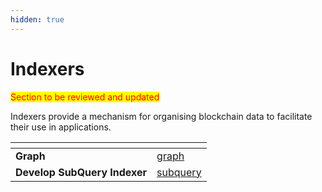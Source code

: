 ```yaml
---
hidden: true
---
```


# Indexers

<mark style="color:red;">Section to be reviewed and updated</mark>

Indexers provide a mechanism for organising blockchain data to facilitate their use in applications.

<table data-card-size="large" data-view="cards"><thead><tr><th></th><th data-hidden data-card-target data-type="content-ref"></th></tr></thead><tbody><tr><td><strong>Graph</strong></td><td><a href="graph/">graph</a></td></tr><tr><td><strong>Develop SubQuery Indexer</strong></td><td><a href="subquery/">subquery</a></td></tr></tbody></table>
